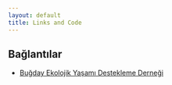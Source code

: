 ```yaml
---
layout: default
title: Links and Code
---
```

## Bağlantılar

* [Buğday Ekolojik Yaşamı Destekleme Derneği](http://www.bugday.org)


